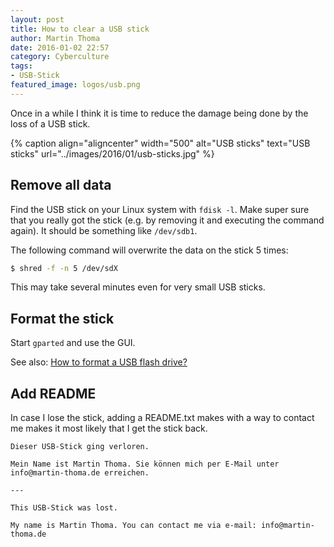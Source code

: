 ```yaml
---
layout: post
title: How to clear a USB stick
author: Martin Thoma
date: 2016-01-02 22:57
category: Cyberculture
tags:
- USB-Stick
featured_image: logos/usb.png
---
```

Once in a while I think it is time to reduce the damage being done by the loss
of a USB stick.

{% caption align="aligncenter" width="500" alt="USB sticks" text="USB sticks" url="../images/2016/01/usb-sticks.jpg" %}


## Remove all data

Find the USB stick on your Linux system with `fdisk -l`. Make super sure that
you really got the stick (e.g. by removing it and executing the command again).
It should be something like `/dev/sdb1`.

The following command will overwrite the data on the stick 5&nbsp;times:

```bash
$ shred -f -n 5 /dev/sdX
```

This may take several minutes even for very small USB sticks.


## Format the stick

Start `gparted` and use the GUI.

See also: [How to format a USB flash drive?](http://askubuntu.com/q/22381/10425)


## Add README

In case I lose the stick, adding a README.txt makes with a way to contact me
makes it most likely that I get the stick back.

```
Dieser USB-Stick ging verloren.

Mein Name ist Martin Thoma. Sie können mich per E-Mail unter
info@martin-thoma.de erreichen.

---

This USB-Stick was lost.

My name is Martin Thoma. You can contact me via e-mail: info@martin-thoma.de
```